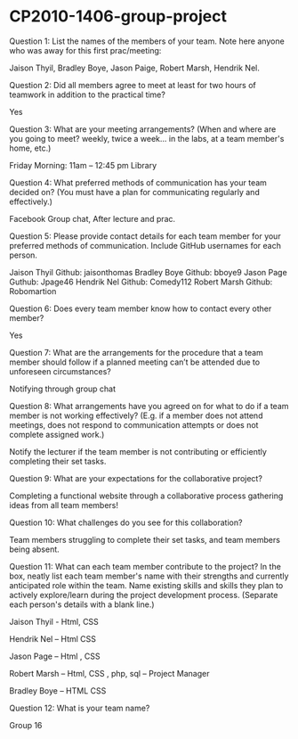 # CP2010-1406-group-project
Question 1: 
List the names of the members of your team. Note here anyone who was away for this first prac/meeting:

Jaison Thyil, Bradley Boye, Jason Paige, Robert Marsh, Hendrik Nel.

Question 2: 
Did all members agree to meet at least for two hours of teamwork in addition to the practical time?

Yes 

Question 3:
What are your meeting arrangements?
(When and where are you going to meet? weekly, twice a week... in the labs, at a team member's home, etc.)

Friday Morning: 11am – 12:45 pm Library

Question 4: 
What preferred methods of communication has your team decided on?
(You must have a plan for communicating regularly and effectively.)

Facebook Group chat, After lecture and prac.

Question 5: 
Please provide contact details for each team member for your preferred methods of communication. Include GitHub usernames for each person.

Jaison Thyil Github: jaisonthomas 
Bradley Boye Github: bboye9	
Jason Page Guthub: Jpage46
Hendrik Nel Github: Comedy112
Robert Marsh Github: Robomartion

Question 6: 
Does every team member know how to contact every other member?

Yes

Question 7:
What are the arrangements for the procedure that a team member should follow if a planned meeting can’t be attended due to unforeseen circumstances?

Notifying through group chat 

Question 8:
What arrangements have you agreed on for what to do if a team member is not working effectively? 
(E.g. if a member does not attend meetings, does not respond to communication attempts or does not complete assigned work.)

Notify the lecturer if the team member is not contributing or efficiently completing their set tasks.

Question 9: 
What are your expectations for the collaborative project?

Completing a functional website through a collaborative process gathering ideas from all team members!

Question 10:
What challenges do you see for this collaboration?

Team members struggling to complete their set tasks, and team members being absent.

Question 11:
What can each team member contribute to the project? 
In the box, neatly list each team member's name with their strengths and currently anticipated role within the team. Name existing skills and skills they plan to actively explore/learn during the project development process.
(Separate each person's details with a blank line.)

Jaison Thyil -  Html, CSS

Hendrik Nel – Html CSS

Jason Page – Html , CSS

Robert Marsh – Html, CSS , php, sql – Project Manager

Bradley Boye – HTML CSS

Question 12:
What is your team name?

Group  16
